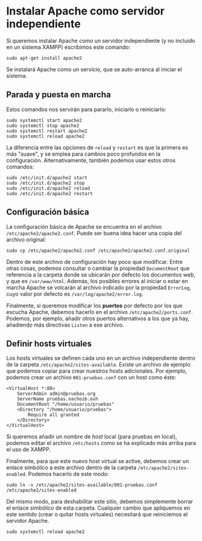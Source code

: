 # Instalar Apache como servidor independiente

Si queremos instalar Apache como un servidor independiente (y no incluido en un sistema XAMPP) escribimos este comando:

```
sudo apt-get install apache2
```

Se instalará Apache como un servicio, que se auto-arranca al iniciar el sistema. 

## Parada y puesta en marcha

Estos comandos nos servirán para pararlo, iniciarlo o reiniciarlo:

```
sudo systemctl start apache2
sudo systemctl stop apache2
sudo systemctl restart apache2
sudo systemctl reload apache2
```

La diferencia entre las opciones de `reload` y `restart` es que la primera es más "suave", y se emplea para cambios poco profundos en la configuración. Alternativamente, también podemos usar estos otros comandos:

```
sudo /etc/init.d/apache2 start
sudo /etc/init.d/apache2 stop
sudo /etc/init.d/apache2 reload
sudo /etc/init.d/apache2 restart
```

## Configuración básica

La configuración básica de Apache se encuentra en el archivo `/etc/apache2/apache2.conf`. Puede ser buena idea hacer una copia del archivo original:

```
sudo cp /etc/apache2/apache2.conf /etc/apache2/apache2.conf.original
```

Dentro de este archivo de configuración hay poco que modificar. Entre otras cosas, podemos consultar o cambiar la propiedad `DocumentRoot` que referencia a la carpeta donde se ubicarán por defecto los documentos web, y que es `/var/www/html`. Además, los posibles errores al iniciar o estar en marcha Apache se volcarán al archivo indicado por la propiedad `ErrorLog`, cuyo valor por defecto es `/var/log/apache2/error.log`.

Finalmente, si queremos modificar los **puertos** por defecto por los que escucha Apache, debemos hacerlo en el archivo `/etc/apache2/ports.conf`. Podemos, por ejemplo, añadir otros puertos alternativos a los que ya hay, añadiendo más directivas `Listen` a ese archivo.

## Definir hosts virtuales

Los hosts virtuales se definen cada uno en un archivo independiente dentro de la carpeta `/etc/apache2/sites-available`. Existe un archivo de ejemplo que podemos copiar para crear nuestros hosts adicionales. Por ejemplo, podemos crear un archivo `001-pruebas.conf` con un host como éste:

```
<VirtualHost *:80>
    ServerAdmin admin@pruebas.org
    ServerName pruebas.nachoib.ovh
    DocumentRoot "/home/usuario/pruebas"
    <Directory "/home/usuario/pruebas">
        Require all granted
    </Directory>
</VirtualHost>
```

Si queremos añadir un nombre de *host* local (para pruebas en local), podemos editar el archivo `/etc/hosts` como se ha explicado más arriba para el uso de XAMPP.

Finalmente, para que este nuevo host virtual se active, debemos crear un enlace simbólico a este archivo dentro de la carpeta `/etc/apache2/sites-enabled`. Podemos hacerlo de este modo:

```
sudo ln -s /etc/apache2/sites-available/001-pruebas.conf /etc/apache2/sites-enabled
```

Del mismo modo, para deshabilitar este sitio, debemos simplemente borrar el enlace simbólico de esta carpeta. Cualquier cambio que apliquemos en este sentido (crear o quitar hosts virtuales) necesitará que reiniciemos el servidor Apache.

```
sudo systemctl reload apache2
```
